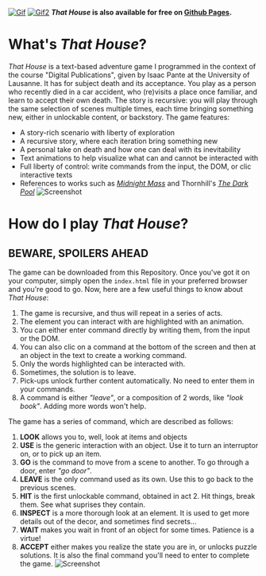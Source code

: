 [![Gif](Images/Gif1.gif)](https://jrante.itch.io/that-house)
[![Gif2](Images/Gif2.gif)](https://jrante.itch.io/that-house)
**_That House_ is also available for free on [Github Pages](https://antejr.github.io/That_House/).**
# What's _That House_?
_That House_ is a text-based adventure game I programmed in the context of the course "Digital Publications", given by Isaac Pante at the University of Lausanne. It has for subject death and its acceptance. You play as a person who recently died in a car accident, who (re)visits a place once familiar, and learn to accept their own death. The story is recursive: you will play through the same selection of scenes multiple times, each time bringing something new, either in unlockable content, or backstory. The game features:
* A story-rich scenario with liberty of exploration
* A recursive story, where each iteration bring something new
* A personal take on death and how one can deal with its inevitability
* Text animations to help visualize what can and cannot be interacted with
* Full liberty of control: write commands from the input, the DOM, or clic interactive texts
* References to works such as [_Midnight Mass_](https://www.imdb.com/title/tt10574558/) and Thornhill's [_The Dark Pool_](https://thornhillmelb.bandcamp.com/album/the-dark-pool)
![Screenshot](Images/Gif4.gif)
# How do I play _That House_?
## BEWARE, SPOILERS AHEAD
The game can be downloaded from this Repository. Once you've got it on your computer, simply open the `index.html` file in your preferred browser and you're good to go. Now, here are a few useful things to know about _That House_:
1. The game is recursive, and thus will repeat in a series of acts.
2. The element you can interact with are highlighted with an animation.
3. You can either enter command directly by writing them, from the input or the DOM.
4. You can also clic on a command at the bottom of the screen and then at an object in the text to create a working command.
5. Only the words highlighted can be interacted with.
6. Sometimes, the solution is to leave.
7. Pick-ups unlock further content automatically. No need to enter them in your commands.
8. A command is either _"leave"_, or a composition of 2 words, like _"look book"_. Adding more words won't help.

The game has a series of command, which are described as follows:
1. **LOOK** allows you to, well, look at items and objects
2. **USE** is the generic interaction with an object. Use it to turn an interruptor on, or to pick up an item.
3. **GO** is the command to move from a scene to another. To go through a door, enter _"go door"_.
4. **LEAVE** is the only command used as its own. Use this to go back to the previous scenes.
5. **HIT** is the first unlockable command, obtained in act 2. Hit things, break them. See what suprises they contain.
6. **INSPECT** is a more thorough look at an element. It is used to get more details out of the decor, and sometimes find secrets...
7. **WAIT** makes you wait in front of an object for some times. Patience is a virtue!
8. **ACCEPT** either makes you realize the state you are in, or unlocks puzzle solutions. It is also the final command you'll need to enter to complete the game.
![Screenshot](Images/Gif3.gif)
